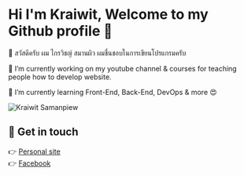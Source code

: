 # Hi I'm Kraiwit, Welcome to my Github profile 👋

🙋 สวัสดีครับ ผม ไกรวิชญ์ สมานผิว ผมชื่นชอบในการเขียนโปรแกรมครับ

🔭 I’m currently working on my youtube channel & courses for teaching people how to develop website.

🌱 I’m currently learning Front-End, Back-End, DevOps & more 😍

![Kraiwit Samanpiew](https://images.unsplash.com/photo-1452857297128-d9c29adba80b?ixlib=rb-1.2.1&ixid=MnwxMjA3fDB8MHxwaG90by1wYWdlfHx8fGVufDB8fHx8&auto=format&fit=crop&w=1074&q=80)

## 💖 Get in touch
👉 [Personal site](https://chokunspaces.ml/)<br>
👉 [Facebook](https://www.facebook.com/profile.php?id=100033946872524)<br>


<!--
**ohmiler/ohmiler** is a ✨ _special_ ✨ repository because its `README.md` (this file) appears on your GitHub profile.

Here are some ideas to get you started:

- 🔭 I’m currently working on ...
- 🌱 I’m currently learning ...
- 👯 I’m looking to collaborate on ...
- 🤔 I’m looking for help with ...
- 💬 Ask me about ...
- 📫 How to reach me: ...
- 😄 Pronouns: ...
- ⚡ Fun fact: ...
-->
